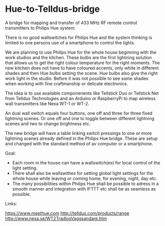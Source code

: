 Hue-to-Telldus-bridge
=====================

A bridge for mapping and transfer of 433 MHz RF remote control transmitters to Philips Hue system.

There is no good wallswitches for Philips Hue and the system thinking is limited to one persons use of a smartphone to control the lights. 

We are planning to use Philips Hue for the whole house beginning with the work studios and the kitchen.
These bulbs are the first lightning solution that allows us to get the right colour temperature for the right moments.
The new kitchen does not have to have coloured accents, only white in different shades and then Hue bulbs setting the scene. Hue bulbs also give the right work light in the studio. Before it was not possible to see some shades when working with fine craftmanship or delicate electronics. 

The idea is to use available componenents like Tellstick Duo or Tellstick Net from Telldus Technologies and an Arduino or RaspberryPi to map wireless wall transmitters like Nexa WT-1 or WT-2.

An dual wall switch equals four buttons, one off and three for three fixed lightning scenes. Or one off and one to toggle between different lightning scenes and two to change brightness etc.

The new bridge will have a table linking switch pressings to one or more lightning scenes already defined in the Philips Hue bridge. These are setup and changed with the standard method of av computer or a smartphone.

Goal:

- Each room in the house can have a wallswitch(es) for local control of the light setting.
- There shall also be wallswithes for setting global light settings for the whole house while leaving or coming home, for evening, night, day etc.
- The many possibilities within Philips Hue shall be possible to adress in a smooth manner and integration with IFTTT etc shall be as seamless as possible.

Links:  

https://www.meethue.com
http://telldus.com/products/range
http://www.nexa.se/WT2TradlosVaggsandare.htm

